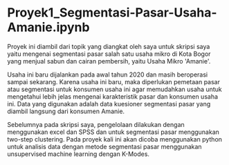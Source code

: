 # Proyek1_Segmentasi-Pasar-Usaha-Amanie.ipynb

Proyek ini diambil dari topik yang diangkat oleh saya untuk skripsi saya yaitu mengenai segmentasi pasar salah satu usaha mikro di Kota Bogor yang menjual sabun dan cairan pembersih, yaitu Usaha Mikro 'Amanie'.

Usaha ini baru dijalankan pada awal tahun 2020 dan masih beroperasi sampai sekarang. Karena usaha ini baru, maka diperlukan pemetaan pasar atau segmentasi untuk konsumen usaha ini agar memudahkan usaha untuk mengetahui lebih jelas mengenai karakteristik pasar dan konsumen usaha ini. Data yang digunakan adalah data kuesioner segmentasi pasar yang diambil langsung dari konsumen Amanie.

Sebelumnya pada skripsi saya, pengelolaan dilakukan dengan menggunakan excel dan SPSS dan untuk segmentasi pasar menggunakan two-step clustering. Pada proyek kali ini akan dicoba menggunakan python untuk analisis data dengan metode segmentasi pasar menggunakan unsupervised machine learning dengan K-Modes.
